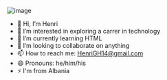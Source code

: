 ![image](https://github.com/Henrit14/Henrit14/assets/159345046/adf903c9-6d4f-45d2-b724-3f7adf699304)



- 👋 Hi, I’m Henri
- 👀 I’m interested in exploring a carrer in technology
- 🌱 I’m currently learning HTML
- 💞️ I’m looking to collaborate on anything
- 📫 How to reach me: HenriGH14@gmail.com
- 😄 Pronouns: he/him/his
- ⚡ I'm from Albania

<!---
Henrit14/Henrit14 is a ✨ special ✨ repository because its `README.md` (this file) appears on your GitHub profile.
You can click the Preview link to take a look at your changes.
--->
